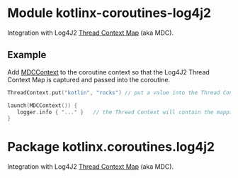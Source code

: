 # Module kotlinx-coroutines-log4j2

Integration with Log4J2 [Thread Context Map](https://logging.apache.org/log4j/2.x/manual/thread-context.html) (aka MDC).

## Example

Add [MDCContext] to the coroutine context so that the Log4J2 Thread Context Map is captured and passed into the coroutine.

```kotlin
ThreadContext.put("kotlin", "rocks") // put a value into the Thread Context Map

launch(MDCContext()) {
   logger.info { "..." }   // the Thread Context will contain the mapping here
}
```

# Package kotlinx.coroutines.log4j2

Integration with Log4J2 [Thread Context Map](https://logging.apache.org/log4j/2.x/manual/thread-context.html) (aka MDC).

<!--- MODULE kotlinx-coroutines-log4j2 -->
<!--- INDEX kotlinx.coroutines.log4j2 -->

[MDCContext]: https://kotlin.github.io/kotlinx.coroutines/kotlinx-coroutines-log4j2/kotlinx.coroutines.log4j2/-m-d-c-context/index.html

<!--- END -->
